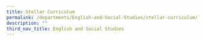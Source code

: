 ```yaml
---
title: Stellar Curriculum
permalink: /departments/English-and-Social-Studies/stellar-curriculum/
description: ""
third_nav_title: English and Social Studies
---
```

